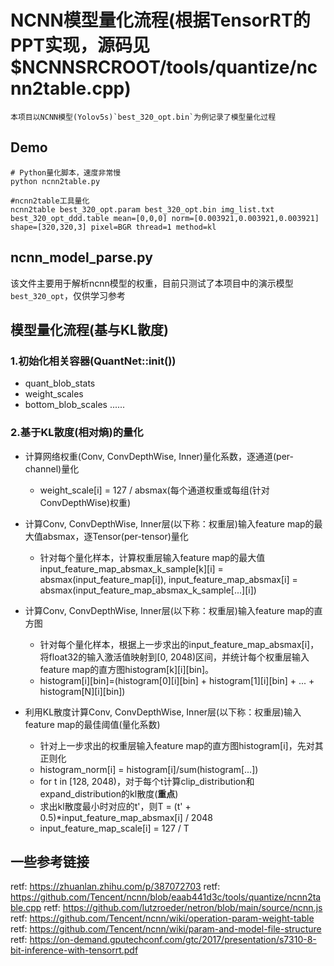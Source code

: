 # NCNN模型量化流程(根据TensorRT的PPT实现，源码见$NCNNSRCROOT/tools/quantize/ncnn2table.cpp)

	本项目以NCNN模型(Yolov5s)`best_320_opt.bin`为例记录了模型量化过程


## Demo

```shell
# Python量化脚本，速度非常慢
python ncnn2table.py

#ncnn2table工具量化
ncnn2table best_320_opt.param best_320_opt.bin img_list.txt best_320_opt_ddd.table mean=[0,0,0] norm=[0.003921,0.003921,0.003921] shape=[320,320,3] pixel=BGR thread=1 method=kl
```

## ncnn_model_parse.py

该文件主要用于解析ncnn模型的权重，目前只测试了本项目中的演示模型`best_320_opt`，仅供学习参考

## 模型量化流程(基与KL散度)

###  1.初始化相关容器(QuantNet::init())
- quant_blob_stats
- weight_scales
- bottom_blob_scales
......

### 2.基于KL散度(相对熵)的量化

- 计算网络权重(Conv, ConvDepthWise, Inner)量化系数，逐通道(per-channel)量化
  - weight_scale\[i\] = 127 / absmax(每个通道权重或每组(针对ConvDepthWise)权重)

- 计算Conv, ConvDepthWise, Inner层(以下称：权重层)输入feature map的最大值absmax，逐Tensor(per-tensor)量化
  - 针对每个量化样本，计算权重层输入feature map的最大值
    input_feature_map_absmax_k_sample\[k\]\[i\] = absmax(input_feature_map\[i\]),
    input_feature_map_absmax\[i\] = absmax(input_feature_map_absmax_k_sample\[...\]\[i\])

- 计算Conv, ConvDepthWise, Inner层(以下称：权重层)输入feature map的直方图
  - 针对每个量化样本，根据上一步求出的input_feature_map_absmax\[i\]，将float32的输入激活值映射到[0, 2048)区间，并统计每个权重层输入feature map的直方图histogram\[k\]\[i\]\[bin\]。
  - histogram\[i\]\[bin\]=(histogram\[0\]\[i\]\[bin\] + histogram\[1\]\[i\]\[bin\] + ... + histogram\[N\]\[i\]\[bin\])

- 利用KL散度计算Conv, ConvDepthWise, Inner层(以下称：权重层)输入feature map的最佳阈值(量化系数)
  - 针对上一步求出的权重层输入feature map的直方图histogram\[i\]，先对其正则化
  - histogram_norm\[i\] = histogram\[i\]/sum(histogram\[...\])
  - for t in [128, 2048)，对于每个t计算clip_distribution和expand_distribution的kl散度(**重点**)
  - 求出kl散度最小时对应的t'，则T = (t' + 0.5)*input_feature_map_absmax\[i\] / 2048
  - input_feature_map_scale[i] = 127 / T


## 一些参考链接

retf: https://zhuanlan.zhihu.com/p/387072703
retf: https://github.com/Tencent/ncnn/blob/eaab441d3c/tools/quantize/ncnn2table.cpp
retf: https://github.com/lutzroeder/netron/blob/main/source/ncnn.js
retf: https://github.com/Tencent/ncnn/wiki/operation-param-weight-table
retf: https://github.com/Tencent/ncnn/wiki/param-and-model-file-structure
retf: https://on-demand.gputechconf.com/gtc/2017/presentation/s7310-8-bit-inference-with-tensorrt.pdf
